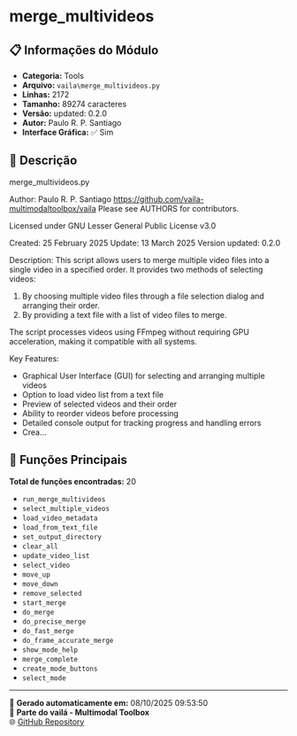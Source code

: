 # merge_multivideos

## 📋 Informações do Módulo

- **Categoria:** Tools
- **Arquivo:** `vaila\merge_multivideos.py`
- **Linhas:** 2172
- **Tamanho:** 89274 caracteres
- **Versão:** updated: 0.2.0
- **Autor:** Paulo R. P. Santiago
- **Interface Gráfica:** ✅ Sim

## 📖 Descrição


merge_multivideos.py

Author: Paulo R. P. Santiago
https://github.com/vaila-multimodaltoolbox/vaila
Please see AUTHORS for contributors.

Licensed under GNU Lesser General Public License v3.0

Created: 25 February 2025
Update: 13 March 2025
Version updated: 0.2.0

Description:
This script allows users to merge multiple video files into a single video in a specified order.
It provides two methods of selecting videos:
1. By choosing multiple video files through a file selection dialog and arranging their order.
2. By providing a text file with a list of video files to merge.

The script processes videos using FFmpeg without requiring GPU acceleration, making it compatible
with all systems.

Key Features:
- Graphical User Interface (GUI) for selecting and arranging multiple videos
- Option to load video list from a text file
- Preview of selected videos and their order
- Ability to reorder videos before processing
- Detailed console output for tracking progress and handling errors
- Crea...

## 🔧 Funções Principais

**Total de funções encontradas:** 20

- `run_merge_multivideos`
- `select_multiple_videos`
- `load_video_metadata`
- `load_from_text_file`
- `set_output_directory`
- `clear_all`
- `update_video_list`
- `select_video`
- `move_up`
- `move_down`
- `remove_selected`
- `start_merge`
- `do_merge`
- `do_precise_merge`
- `do_fast_merge`
- `do_frame_accurate_merge`
- `show_mode_help`
- `merge_complete`
- `create_mode_buttons`
- `select_mode`




---

📅 **Gerado automaticamente em:** 08/10/2025 09:53:50  
🔗 **Parte do vailá - Multimodal Toolbox**  
🌐 [GitHub Repository](https://github.com/vaila-multimodaltoolbox/vaila)
